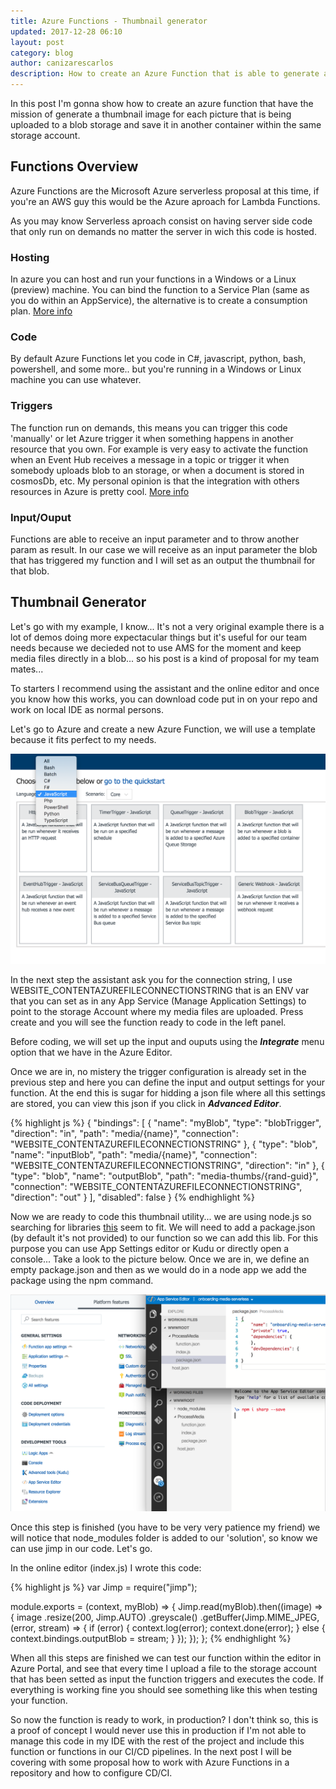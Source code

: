 ```yaml
---
title: Azure Functions - Thumbnail generator 
updated: 2017-12-28 06:10
layout: post
category: blog
author: canizarescarlos
description: How to create an Azure Function that is able to generate a thumbnail when a image is uploaded into a storage account.
---
```


In this post I'm gonna show how to create an azure function that have the mission of generate a thumbnail image for each picture that is being uploaded to a blob storage and save it in another container within the same storage account.

## Functions Overview

Azure Functions are the Microsoft Azure serverless proposal at this time, if you're an AWS guy this would be the Azure aproach for Lambda Functions.

As you may know Serverless aproach consist on having server side code that only run on demands no matter the server in wich this code is hosted.

### Hosting

In azure you can host and run your functions in a Windows or a Linux (preview) machine. You can bind the function to a Service Plan (same as you do within an AppService), the alternative is to create a consumption plan. [More info](https://docs.microsoft.com/en-us/azure/azure-functions/functions-scale)

### Code

By default Azure Functions let you code in C#, javascript, python, bash, powershell, and some more.. but you're running in a Windows or Linux machine you can use whatever.

### Triggers

The function run on demands, this means you can trigger this code 'manually' or let Azure trigger it when something happens in another resource that you own. For example is very easy to activate the function when an Event Hub receives a message in a topic or trigger it when somebody uploads blob to an storage, or when a document is stored in cosmosDb, etc. My personal opinion is that the integration with others resources in Azure is pretty cool. [More info](https://docs.microsoft.com/en-us/azure/azure-functions/functions-triggers-bindings)

### Input/Ouput

Functions are able to receive an input parameter and to throw another param as result. In our case we will receive as an input parameter the blob that has triggered my function and I will set as an output the thumbnail for that blob. 

## Thumbnail Generator

Let's go with my example, I know... It's not a very original example there is a lot of demos doing more expectacular things but it's useful for our team needs because we decieded not to use AMS for the moment and keep media files directly in a blob... so his post is a kind of proposal for my team mates...

To starters I recommend using the assistant and the online editor and once you know how this works, you can download code put in on your repo and work on local IDE as normal persons. 

Let's go to Azure and create a new Azure Function, we will use a template because it fits perfect to my needs.

<img src='../assets/images/azure-function-thumbnail-media-trigger.png' />

In the next step the assistant ask you for the connection string, I use WEBSITE_CONTENTAZUREFILECONNECTIONSTRING that is an ENV var that you can set as in any App Service (Manage Application Settings) to point to the storage Account where my media files are uploaded. Press create and you will see the function ready to code in the left panel. 

Before coding, we will set up the input and ouputs using the <b><i>Integrate</i></b> menu option that we have in the Azure Editor.

Once we are in, no mistery the trigger configuration is already set in the previous step and here you can define the input and output settings for your function. At the end this is sugar for hidding a json file where all this settings are stored, you can view this json if you click in <b><i>Advanced Editor</i></b>.

{% highlight js %}
{
  "bindings": [
    {
      "name": "myBlob",
      "type": "blobTrigger",
      "direction": "in",
      "path": "media/{name}",
      "connection": "WEBSITE_CONTENTAZUREFILECONNECTIONSTRING"
    },
    {
      "type": "blob",
      "name": "inputBlob",
      "path": "media/{name}",
      "connection": "WEBSITE_CONTENTAZUREFILECONNECTIONSTRING",
      "direction": "in"
    },
    {
      "type": "blob",
      "name": "outputBlob",
      "path": "media-thumbs/{rand-guid}",
      "connection": "WEBSITE_CONTENTAZUREFILECONNECTIONSTRING",
      "direction": "out"
    }
  ],
  "disabled": false
}
{% endhighlight %}

Now we are ready to code this thumbnail utility... we are using node.js so searching for libraries [this](https://www.npmjs.com/package/jimp) seem to fit. We will need to add a package.json (by default it's not provided) to our function so we can add this lib. For this purpose you can use App Settings editor or Kudu or directly open a console... Take a look to the picture below. Once we are in, we define an empty package.json and then as we would do in a node app we add the package using the npm command. 

<img src='../assets/images/azure-function-thumbnail-media-app-service-editor.png' />

Once this step is finished (you have to be very very patience my friend) we will notice that node_modules folder is added to our 'solution', so know we can use jimp in our code. Let's go.

In the online editor (index.js) I wrote this code:

{% highlight js %}
var Jimp = require("jimp");

module.exports = (context, myBlob) => {
    Jimp.read(myBlob).then((image) => {
        image
            .resize(200, Jimp.AUTO) 
            .greyscale()
            .getBuffer(Jimp.MIME_JPEG, (error, stream) => {
                if (error) {
                    context.log(error);
                    context.done(error);
                }
                else {
                    context.bindings.outputBlob = stream;
                }
            });
    });
};
{% endhighlight %}

When all this steps are finished we can test our function within the editor in Azure Portal, and see that every time I upload a file to the storage account that has been setted as input the function triggers and executes the code. If everything is working fine you should see something like this when testing your function. 

So now the function is ready to work, in production? I don't think so, this is a proof of concept I would never use this in production if I'm not able to manage this code in my IDE with the rest of the project and include this function or functions in our CI/CD pipelines. In the next post I will be covering with some proposal how to work with Azure Functions in a repository and how to configure CD/CI. 

